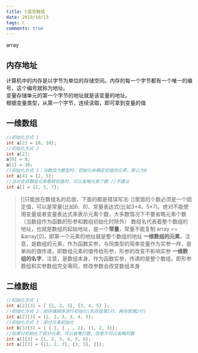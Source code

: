 ```yaml
---
title: C语言数组
date: 2019/10/13
tags: C
comments: true
---
```


array
<!--more-->

## 内存地址

计算机中的内存是以字节为单位的存储空间。内存的每一个字节都有一个唯一的编号，这个编号就称为地址。  
变量存储单元的第一个字节的地址就是该变量的地址。  
根据变量类型，从第一个字节，连续读取，即可拿到变量的值

## 一维数组

```C
//初始化方式 1
int a[2] = {8, 10};
//初始化方式 2
int a[2];
a[0] = 8;
a[1] = 10;
//初始化方式 3：当数组为整型时，初始化未确定初值的元素，默认为0
int a[4] = {2, 5};
//当对全部数组元素都赋初值时，可以省略元素个数 //不建议
int a[] = {2, 5, 7};
```

>[]只能放在数组名的后面，下面的都是错误写法:
>[]里面的个数必须是一个固定值，可以是常量(比如6、8)、常量表达式(比如3+4、5*7)。绝对不能使用变量或者变量表达式来表示元素个数，大多数情况下不要省略元素个数（当数组作为函数的形参和数组初始化时除外）
>数组名代表着整个数组的地址，也就是数组的起始地址，是一个**常量**，常量不能复制
>array == &array[0]，即第一个元素的地址就是整个数组的地址
>**一维数组的元素**，注意，是数组的元素，作为函数实参，与同类型的简单变量作为实参一样，是单向的值传递，即数组元素的值传给形参，形参的改变不影响实参
>**一维数组的名字**，注意，是数组本身，作为函数实参，传递的是整个数组，即形参数组和实参数组完全等同，修改参数会改变数组本身

## 二维数组

```C
//初始化方式 1
int a[2][3] = { {2, 2, 3}, {3, 4, 5} };
//初始化方式 2：按存储顺序进行初始化(先存放第1行，再存放第2行)
int a[2][3] = {2, 2, 3, 3, 4, 5};
//初始化方式 3：部分元素初始化
int b[3][3] = { { }, { , , 2}, {1, 2, 3}};
//如果只初始化了部分元素，可以省略行数，但是不可以省略列数
int a[][3] = {1, 2, 3, 4, 5, 6};
int a[][3] = {{1, 2, 3}, {3, 5}, {}};
```
